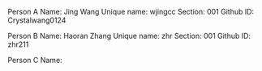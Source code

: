 Person A  Name: Jing Wang   Unique name: wjingcc  Section: 001    Github ID: Crystalwang0124

Person B  Name: Haoran Zhang  Unique name: zhr    Section: 001    Github ID: zhr211

Person C  Name:  
